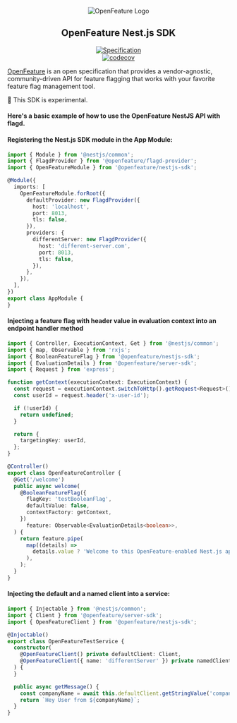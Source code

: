 <!-- markdownlint-disable MD033 -->
<!-- x-hide-in-docs-start -->
<p align="center">
  <picture>
    <source media="(prefers-color-scheme: dark)" srcset="https://raw.githubusercontent.com/open-feature/community/0e23508c163a6a1ac8c0ced3e4bd78faafe627c7/assets/logo/horizontal/white/openfeature-horizontal-white.svg" />
    <img align="center" alt="OpenFeature Logo" src="https://raw.githubusercontent.com/open-feature/community/0e23508c163a6a1ac8c0ced3e4bd78faafe627c7/assets/logo/horizontal/black/openfeature-horizontal-black.svg" />
  </picture>
</p>

<h2 align="center">OpenFeature Nest.js SDK</h2>

<!-- x-hide-in-docs-end -->
<!-- The 'github-badges' class is used in the docs -->
<p align="center" class="github-badges">
  <a href="https://github.com/open-feature/spec/releases/tag/v0.7.0">
    <img alt="Specification" src="https://img.shields.io/static/v1?label=specification&message=v0.7.0&color=yellow&style=for-the-badge" />
  </a>
  <br/>
  <a href="https://codecov.io/gh/open-feature/js-sdk">
    <img alt="codecov" src="https://codecov.io/gh/open-feature/js-sdk/branch/main/graph/badge.svg?token=3DC5XOEHMY" />
  </a>
</p>
<!-- x-hide-in-docs-start -->

[OpenFeature](https://openfeature.dev) is an open specification that provides a vendor-agnostic, community-driven API
for feature flagging that works with your favorite feature flag management tool.

🧪 This SDK is experimental.

#### Here's a basic example of how to use the OpenFeature NestJS API with flagd.

#### Registering the Nest.js SDK module in the App Module:

```ts
import { Module } from '@nestjs/common';
import { FlagdProvider } from '@openfeature/flagd-provider';
import { OpenFeatureModule } from '@openfeature/nestjs-sdk';

@Module({
  imports: [
    OpenFeatureModule.forRoot({
      defaultProvider: new FlagdProvider({
        host: 'localhost',
        port: 8013,
        tls: false,
      }),
      providers: {
        differentServer: new FlagdProvider({
          host: 'different-server.com',
          port: 8013,
          tls: false,
        }),
      },
    }),
  ],
})
export class AppModule {
}
```

#### Injecting a feature flag with header value in evaluation context into an endpoint handler method

```ts
import { Controller, ExecutionContext, Get } from '@nestjs/common';
import { map, Observable } from 'rxjs';
import { BooleanFeatureFlag } from '@openfeature/nestjs-sdk';
import { EvaluationDetails } from '@openfeature/server-sdk';
import { Request } from 'express';

function getContext(executionContext: ExecutionContext) {
  const request = executionContext.switchToHttp().getRequest<Request>();
  const userId = request.header('x-user-id');

  if (!userId) {
    return undefined;
  }

  return {
    targetingKey: userId,
  };
}

@Controller()
export class OpenFeatureController {
  @Get('/welcome')
  public async welcome(
    @BooleanFeatureFlag({
      flagKey: 'testBooleanFlag',
      defaultValue: false,
      contextFactory: getContext,
    })
      feature: Observable<EvaluationDetails<boolean>>,
  ) {
    return feature.pipe(
      map((details) =>
        details.value ? 'Welcome to this OpenFeature-enabled Nest.js app!' : 'Welcome to this Nest.js app!',
      ),
    );
  }
}
```

#### Injecting the default and a named client into a service:

```ts
import { Injectable } from '@nestjs/common';
import { Client } from '@openfeature/server-sdk';
import { OpenFeatureClient } from '@openfeature/nestjs-sdk';

@Injectable()
export class OpenFeatureTestService {
  constructor(
    @OpenFeatureClient() private defaultClient: Client,
    @OpenFeatureClient({ name: 'differentServer' }) private namedClient: Client,
  ) {
  }

  public async getMessage() {
    const companyName = await this.defaultClient.getStringValue('companyName', 'Unknown Company');
    return `Hey User from ${companyName}`;
  }
}
```


